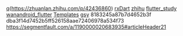 [q](https://github.com/CarGuo/GSYGithubAppFlutter)(https://zhuanlan.zhihu.com/p/42436860)
[rxDart](https://github.com/Sky24n/flutter_wanandroid)
[zhihu](https://github.com/HackSoul/zhihu-flutter)
[flutter_study](https://github.com/zhujian1989/flutter_study)
[wanandroid_flutter](https://github.com/yechaoa/wanandroid_flutter)
[Templates](https://github.com/mitesh77/Best-Flutter-UI-Templates)
[gsy](https://github.com/CarGuo/gsy_github_app_flutter)
8183245a87b7d4652b3f
dba3f14d7452b5ff526158aae72406978a534f73
https://segmentfault.com/a/1190000020683935#articleHeader21